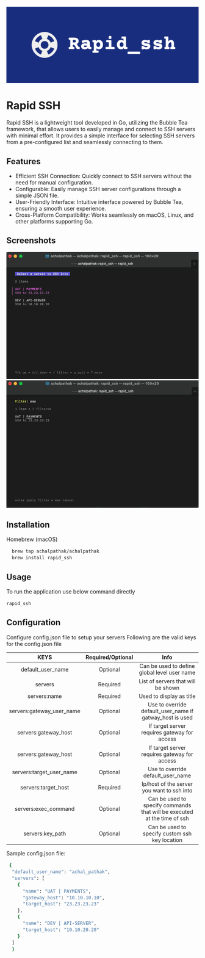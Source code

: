 
![Logo](images/logo.png)


# Rapid SSH

Rapid SSH is a lightweight tool developed in Go, utilizing the Bubble Tea framework, that allows users to easily manage and connect to SSH servers with minimal effort. It provides a simple interface for selecting SSH servers from a pre-configured list and seamlessly connecting to them.

## Features

- Efficient SSH Connection: Quickly connect to SSH servers without the need for manual configuration.
- Configurable: Easily manage SSH server configurations through a simple JSON file.
- User-Friendly Interface: Intuitive interface powered by Bubble Tea, ensuring a smooth user experience.
- Cross-Platform Compatibility: Works seamlessly on macOS, Linux, and other platforms supporting Go.

## Screenshots

![App Screenshot](images/sc1.png)
![App Screenshot](images/sc2.png)


## Installation

Homebrew (macOS)


```bash
  brew tap achalpathak/achalpathak
  brew install rapid_ssh
```
    

## Usage
To run the application use below command directly

```bash
rapid_ssh

```


## Configuration

Configure config.json file to setup your servers
Following are the valid keys for the config.json file


| KEYS | Required/Optional    | Info    |
| :---:   | :---: | :---: |
| default_user_name | Optional   | Can be used to define global level user name   |
| servers | Required   | List of servers that will be shown|
| servers:name | Required   | Used to display as title   |
| servers:gateway_user_name | Optional   | Use to override default_user_name if gatway_host is used   |
| servers:gateway_host | Optional   | If target server requires gateway for access   |
| servers:gateway_host | Optional   | If target server requires gateway for access   |
| servers:target_user_name | Optional   | Use to override default_user_name  |
| servers:target_host | Required   | Ip/host of the server you want to ssh into   |
| servers:exec_command | Optional   | Can be used to specify commands that will be executed at the time of ssh  |
| servers:key_path | Optional   | Can be used to specify custom ssh key location |

Sample config.json file:
```bash
 {
  "default_user_name": "achal_pathak",
  "servers": [
    {
      "name": "UAT | PAYMENTS",
      "gateway_host": "10.10.10.10",
      "target_host": "23.23.23.23"
    },
    {
      "name": "DEV | API-SERVER",
      "target_host": "10.10.20.20"
    }
  ]
  }
```